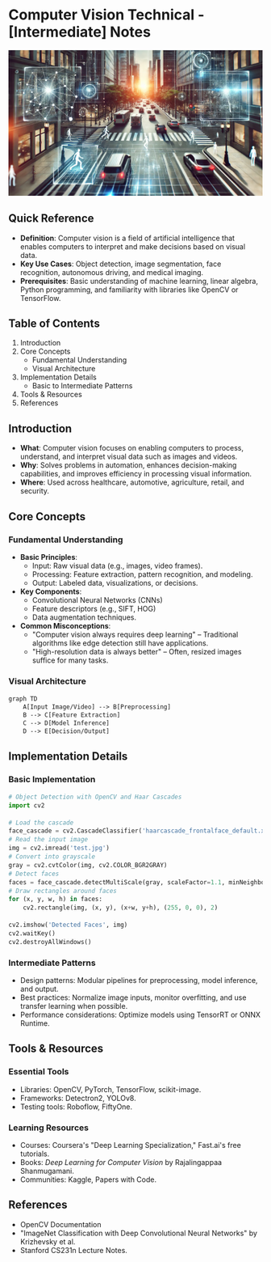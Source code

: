 # Computer Vision Technical - [Intermediate] Notes  

![DALL·E 2024-12-13 18.55.34 - A futuristic visualization of computer vision analyzing real-world environments, showcasing advanced object detection and segmentation processes.](../../resources/images/core-inter.webp)

## Quick Reference
- **Definition**: Computer vision is a field of artificial intelligence that enables computers to interpret and make decisions based on visual data.  
- **Key Use Cases**: Object detection, image segmentation, face recognition, autonomous driving, and medical imaging.  
- **Prerequisites**: Basic understanding of machine learning, linear algebra, Python programming, and familiarity with libraries like OpenCV or TensorFlow.

## Table of Contents
1. Introduction  
2. Core Concepts  
   - Fundamental Understanding  
   - Visual Architecture  
3. Implementation Details  
   - Basic to Intermediate Patterns  
4. Tools & Resources  
5. References  

## Introduction
- **What**: Computer vision focuses on enabling computers to process, understand, and interpret visual data such as images and videos.  
- **Why**: Solves problems in automation, enhances decision-making capabilities, and improves efficiency in processing visual information.  
- **Where**: Used across healthcare, automotive, agriculture, retail, and security.

## Core Concepts
### Fundamental Understanding
- **Basic Principles**:  
   - Input: Raw visual data (e.g., images, video frames).  
   - Processing: Feature extraction, pattern recognition, and modeling.  
   - Output: Labeled data, visualizations, or decisions.
- **Key Components**:  
   - Convolutional Neural Networks (CNNs)  
   - Feature descriptors (e.g., SIFT, HOG)  
   - Data augmentation techniques.  
- **Common Misconceptions**:  
   - "Computer vision always requires deep learning" – Traditional algorithms like edge detection still have applications.  
   - "High-resolution data is always better" – Often, resized images suffice for many tasks.  

### Visual Architecture
```mermaid
graph TD
    A[Input Image/Video] --> B[Preprocessing]
    B --> C[Feature Extraction]
    C --> D[Model Inference]
    D --> E[Decision/Output]
```

## Implementation Details
### Basic Implementation
```python
# Object Detection with OpenCV and Haar Cascades
import cv2

# Load the cascade
face_cascade = cv2.CascadeClassifier('haarcascade_frontalface_default.xml')
# Read the input image
img = cv2.imread('test.jpg')
# Convert into grayscale
gray = cv2.cvtColor(img, cv2.COLOR_BGR2GRAY)
# Detect faces
faces = face_cascade.detectMultiScale(gray, scaleFactor=1.1, minNeighbors=5)
# Draw rectangles around faces
for (x, y, w, h) in faces:
    cv2.rectangle(img, (x, y), (x+w, y+h), (255, 0, 0), 2)

cv2.imshow('Detected Faces', img)
cv2.waitKey()
cv2.destroyAllWindows()
```

### Intermediate Patterns
- Design patterns: Modular pipelines for preprocessing, model inference, and output.  
- Best practices: Normalize image inputs, monitor overfitting, and use transfer learning when possible.  
- Performance considerations: Optimize models using TensorRT or ONNX Runtime.

## Tools & Resources
### Essential Tools
- Libraries: OpenCV, PyTorch, TensorFlow, scikit-image.  
- Frameworks: Detectron2, YOLOv8.  
- Testing tools: Roboflow, FiftyOne.

### Learning Resources
- Courses: Coursera's "Deep Learning Specialization," Fast.ai's free tutorials.  
- Books: *Deep Learning for Computer Vision* by Rajalingappaa Shanmugamani.  
- Communities: Kaggle, Papers with Code.

## References
- OpenCV Documentation  
- "ImageNet Classification with Deep Convolutional Neural Networks" by Krizhevsky et al.  
- Stanford CS231n Lecture Notes.  
